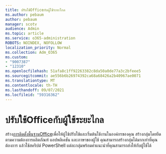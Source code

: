 ```yaml
---
title: ปรับใช้Officeกับผู้ใช้ระยะไกล
ms.author: pebaum
author: pebaum
manager: scotv
audience: Admin
ms.topic: article
ms.service: o365-administration
ROBOTS: NOINDEX, NOFOLLOW
localization_priority: Normal
ms.collection: Adm_O365
ms.custom:
- "9007387"
- "12310"
ms.openlocfilehash: 51afa8c1ff92263382c8da50a0de77a3c2bfeee5
ms.sourcegitcommit: ae556b6b26974392ca68a68426a2b40967ae0071
ms.translationtype: MT
ms.contentlocale: th-TH
ms.lasthandoff: 09/07/2021
ms.locfileid: "59316362"
---
```

# <a name="deploy-office-to-remote-users"></a>ปรับใช้Officeกับผู้ใช้ระยะไกล

สร้าง[การติดตั้งพื้นฐานOffice](https://admin.microsoft.com/Adminportal/Home#/officeremoteinstall)เพื่อให้ผู้ใช้ปรับใช้และเริ่มต้นใช้งานในองค์กรของคุณ สร้างกลุ่มโดยยึดตามความต้องการผลิตภัณฑ์ แอปพลิเคชัน และภาษาของผู้ใช้ คุณสามารถสร้างกลุ่มได้มากเท่าที่คุณต้องการ แล้วใช้สคริปต์ PowerShell แต่ละกลุ่มพร้อมคําแนะนําที่คุณสามารถส่งให้กับผู้ใช้ได้